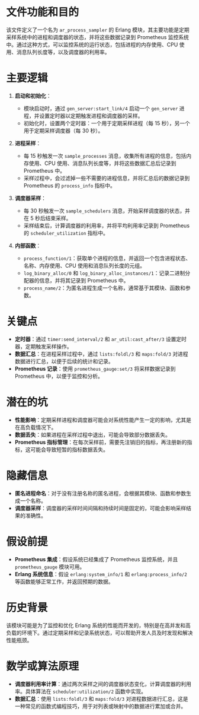 # 文件功能和目的

该文件定义了一个名为 `ar_process_sampler` 的 Erlang 模块，其主要功能是定期采样系统中的进程和调度器的状态，并将这些数据记录到 Prometheus 监控系统中。通过这种方式，可以监控系统的运行状态，包括进程的内存使用、CPU 使用、消息队列长度等，以及调度器的利用率。

# 主要逻辑

1. **启动和初始化**：
   - 模块启动时，通过 `gen_server:start_link/4` 启动一个 `gen_server` 进程，并设置定时器以定期触发进程和调度器的采样。
   - 初始化时，设置两个定时器：一个用于定期采样进程（每 15 秒），另一个用于定期采样调度器（每 30 秒）。

2. **进程采样**：
   - 每 15 秒触发一次 `sample_processes` 消息，收集所有进程的信息，包括内存使用、CPU 使用、消息队列长度等，并将这些数据汇总后记录到 Prometheus 中。
   - 采样过程中，会过滤掉一些不需要的进程信息，并将汇总后的数据记录到 Prometheus 的 `process_info` 指标中。

3. **调度器采样**：
   - 每 30 秒触发一次 `sample_schedulers` 消息，开始采样调度器的状态，并在 5 秒后结束采样。
   - 采样结束后，计算调度器的利用率，并将平均利用率记录到 Prometheus 的 `scheduler_utilization` 指标中。

4. **内部函数**：
   - `process_function/1`：获取单个进程的信息，并返回一个包含进程状态、名称、内存使用、CPU 使用和消息队列长度的元组。
   - `log_binary_alloc/0` 和 `log_binary_alloc_instances/1`：记录二进制分配器的信息，并将其记录到 Prometheus 中。
   - `process_name/2`：为匿名进程生成一个名称，通常基于其模块、函数和参数。

# 关键点

- **定时器**：通过 `timer:send_interval/2` 和 `ar_util:cast_after/3` 设置定时器，定期触发采样操作。
- **数据汇总**：在进程采样过程中，通过 `lists:foldl/3` 和 `maps:fold/3` 对进程数据进行汇总，以便于后续的统计和记录。
- **Prometheus 记录**：使用 `prometheus_gauge:set/3` 将采样数据记录到 Prometheus 中，以便于监控和分析。

# 潜在的坑

- **性能影响**：定期采样进程和调度器可能会对系统性能产生一定的影响，尤其是在高负载情况下。
- **数据丢失**：如果进程在采样过程中退出，可能会导致部分数据丢失。
- **Prometheus 指标管理**：在每次采样前，需要先注销旧的指标，再注册新的指标，这可能会导致短暂的指标数据丢失。

# 隐藏信息

- **匿名进程命名**：对于没有注册名称的匿名进程，会根据其模块、函数和参数生成一个名称。
- **调度器采样**：调度器的采样时间间隔和持续时间是固定的，可能会影响采样结果的准确性。

# 假设前提

- **Prometheus 集成**：假设系统已经集成了 Prometheus 监控系统，并且 `prometheus_gauge` 模块可用。
- **Erlang 系统信息**：假设 `erlang:system_info/1` 和 `erlang:process_info/2` 等函数能够正常工作，并返回预期的数据。

# 历史背景

该模块可能是为了监控和优化 Erlang 系统的性能而开发的，特别是在高并发和高负载的环境下。通过定期采样和记录系统状态，可以帮助开发人员及时发现和解决性能瓶颈。

# 数学或算法原理

- **调度器利用率计算**：通过两次采样之间的调度器状态变化，计算调度器的利用率。具体算法在 `scheduler:utilization/2` 函数中实现。
- **数据汇总**：使用 `lists:foldl/3` 和 `maps:fold/3` 对进程数据进行汇总，这是一种常见的函数式编程技巧，用于对列表或映射中的数据进行累加或合并。